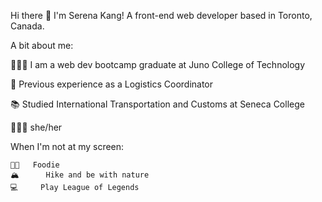 Hi there 👋 I'm Serena Kang! A front-end web developer based in Toronto, Canada.

A bit about me:

👩🏻‍💻 I am a web dev bootcamp graduate at Juno College of Technology

🏦 Previous experience as a Logistics Coordinator 

📚 Studied International Transportation and Customs at Seneca College

🙋🏻‍♀️ she/her

When I'm not at my screen:

```
🍜🍰   Foodie
🏔      Hike and be with nature
💻     Play League of Legends
```
